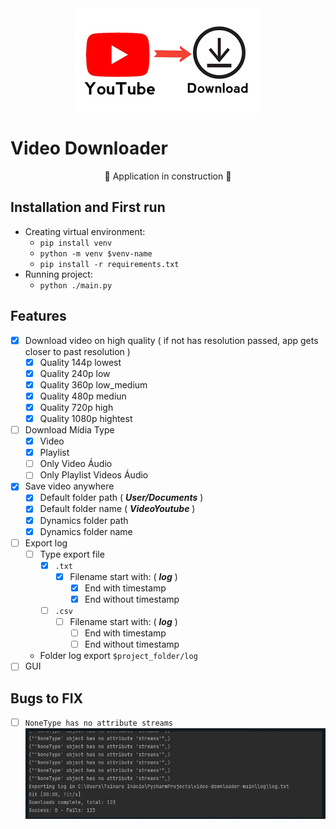 <div align="center">
    <img align="center" src="./img/logo_readme.png">
</div>

# Video Downloader

<p align="center"> 🚧 Application in construction 🚧 </p>

## Installation and First run

 - Creating virtual environment:
   - `pip install venv`
   - `python -m venv $venv-name`
   - `pip install -r requirements.txt`
 - Running project:
   - `python ./main.py`

## Features

 - [x] Download video on high quality ( if not has resolution passed, app gets closer to past resolution )
   - [x] Quality 144p lowest
   - [x] Quality 240p low
   - [x] Quality 360p low_medium
   - [x] Quality 480p mediun
   - [x] Quality 720p high
   - [x] Quality 1080p hightest
 - [ ] Download Mídia Type
   - [x] Video
   - [x] Playlist
   - [ ] Only Video Áudio
   - [ ] Only Playlist Videos Áudio
 - [x] Save video anywhere
   - [x] Default folder path ( ***User/Documents*** )
   - [x] Default folder name ( ***VideoYoutube*** )
   - [x] Dynamics folder path
   - [x] Dynamics folder name
 - [ ] Export log
   - [ ] Type export file
     - [x] ``.txt``
       - [x] Filename start with: ( ***log*** )
         - [x] End with timestamp
         - [x] End without timestamp
     - [ ] ``.csv``
       - [ ] Filename start with: ( ***log*** )
         - [ ] End with timestamp
         - [ ] End without timestamp
   - Folder log export ```$project_folder/log```
 - [ ] GUI

## Bugs to FIX

 - [ ] `NoneType has no attribute streams`
    <div align="center">
      <img src="./img/bug_tainara.png">
    </div>
